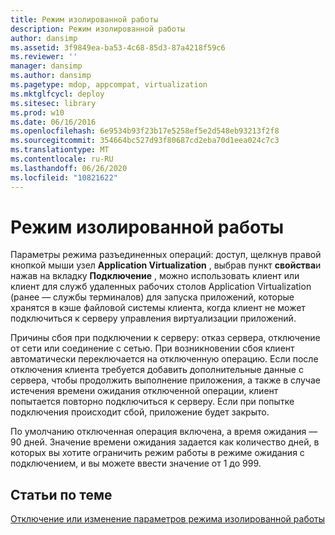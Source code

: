 ```yaml
---
title: Режим изолированной работы
description: Режим изолированной работы
author: dansimp
ms.assetid: 3f9849ea-ba53-4c68-85d3-87a4218f59c6
ms.reviewer: ''
manager: dansimp
ms.author: dansimp
ms.pagetype: mdop, appcompat, virtualization
ms.mktglfcycl: deploy
ms.sitesec: library
ms.prod: w10
ms.date: 06/16/2016
ms.openlocfilehash: 6e9534b93f23b17e5258ef5e2d548eb93213f2f8
ms.sourcegitcommit: 354664bc527d93f80687cd2eba70d1eea024c7c3
ms.translationtype: MT
ms.contentlocale: ru-RU
ms.lasthandoff: 06/26/2020
ms.locfileid: "10821622"
---
```

# Режим изолированной работы


Параметры режима разъединенных операций: доступ, щелкнув правой кнопкой мыши узел **Application Virtualization** , выбрав пункт **свойства**и нажав на вкладку **Подключение** , можно использовать клиент или клиент для служб удаленных рабочих столов Application Virtualization (ранее — службы терминалов) для запуска приложений, которые хранятся в кэше файловой системы клиента, когда клиент не может подключиться к серверу управления виртуализации приложений.

Причины сбоя при подключении к серверу: отказ сервера, отключение от сети или соединение с сетью. При возникновении сбоя клиент автоматически переключается на отключенную операцию. Если после отключения клиента требуется добавить дополнительные данные с сервера, чтобы продолжить выполнение приложения, а также в случае истечения времени ожидания отключенной операции, клиент попытается повторно подключиться к серверу. Если при попытке подключения происходит сбой, приложение будет закрыто.

По умолчанию отключенная операция включена, а время ожидания — 90 дней. Значение времени ожидания задается как количество дней, в которых вы хотите ограничить режим работы в режиме ожидания с подключением, и вы можете ввести значение от 1 до 999.

## Статьи по теме


[Отключение или изменение параметров режима изолированной работы](how-to-disable-or-modify-disconnected-operation-mode-settings.md)

 

 





